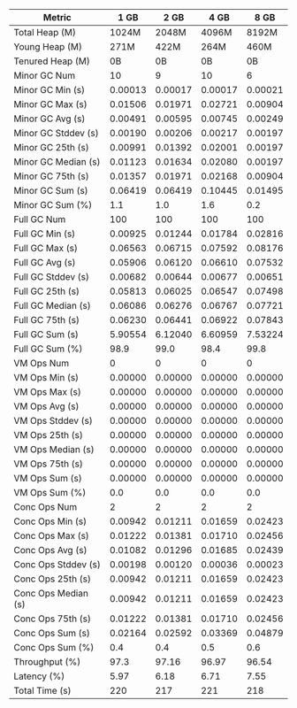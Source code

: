 | Metric | 1 GB | 2 GB | 4 GB | 8 GB |
|------|----|----|----|----|
| Total Heap (M) | 1024M | 2048M | 4096M | 8192M |
| Young Heap (M) | 271M | 422M | 264M | 460M |
| Tenured Heap (M) | 0B | 0B | 0B | 0B |
| Minor GC Num | 10 | 9 | 10 | 6 |
| Minor GC Min (s) | 0.00013 | 0.00017 | 0.00017 | 0.00021 |
| Minor GC Max (s) | 0.01506 | 0.01971 | 0.02721 | 0.00904 |
| Minor GC Avg (s) | 0.00491 | 0.00595 | 0.00745 | 0.00249 |
| Minor GC Stddev (s) | 0.00190 | 0.00206 | 0.00217 | 0.00197 |
| Minor GC 25th (s) | 0.00991 | 0.01392 | 0.02001 | 0.00197 |
| Minor GC Median (s) | 0.01123 | 0.01634 | 0.02080 | 0.00197 |
| Minor GC 75th (s) | 0.01357 | 0.01971 | 0.02168 | 0.00904 |
| Minor GC Sum (s) | 0.06419 | 0.06419 | 0.10445 | 0.01495 |
| Minor GC Sum (%) | 1.1 | 1.0 | 1.6 | 0.2 |
| Full GC Num | 100 | 100 | 100 | 100 |
| Full GC Min (s) | 0.00925 | 0.01244 | 0.01784 | 0.02816 |
| Full GC Max (s) | 0.06563 | 0.06715 | 0.07592 | 0.08176 |
| Full GC Avg (s) | 0.05906 | 0.06120 | 0.06610 | 0.07532 |
| Full GC Stddev (s) | 0.00682 | 0.00644 | 0.00677 | 0.00651 |
| Full GC 25th (s) | 0.05813 | 0.06025 | 0.06547 | 0.07498 |
| Full GC Median (s) | 0.06086 | 0.06276 | 0.06767 | 0.07721 |
| Full GC 75th (s) | 0.06230 | 0.06441 | 0.06922 | 0.07843 |
| Full GC Sum (s) | 5.90554 | 6.12040 | 6.60959 | 7.53224 |
| Full GC Sum (%) | 98.9 | 99.0 | 98.4 | 99.8 |
| VM Ops Num | 0 | 0 | 0 | 0 |
| VM Ops Min (s) | 0.00000 | 0.00000 | 0.00000 | 0.00000 |
| VM Ops Max (s) | 0.00000 | 0.00000 | 0.00000 | 0.00000 |
| VM Ops Avg (s) | 0.00000 | 0.00000 | 0.00000 | 0.00000 |
| VM Ops Stddev (s) | 0.00000 | 0.00000 | 0.00000 | 0.00000 |
| VM Ops 25th (s) | 0.00000 | 0.00000 | 0.00000 | 0.00000 |
| VM Ops Median (s) | 0.00000 | 0.00000 | 0.00000 | 0.00000 |
| VM Ops 75th (s) | 0.00000 | 0.00000 | 0.00000 | 0.00000 |
| VM Ops Sum (s) | 0.00000 | 0.00000 | 0.00000 | 0.00000 |
| VM Ops Sum (%) | 0.0 | 0.0 | 0.0 | 0.0 |
| Conc Ops Num | 2 | 2 | 2 | 2 |
| Conc Ops Min (s) | 0.00942 | 0.01211 | 0.01659 | 0.02423 |
| Conc Ops Max (s) | 0.01222 | 0.01381 | 0.01710 | 0.02456 |
| Conc Ops Avg (s) | 0.01082 | 0.01296 | 0.01685 | 0.02439 |
| Conc Ops Stddev (s) | 0.00198 | 0.00120 | 0.00036 | 0.00023 |
| Conc Ops 25th (s) | 0.00942 | 0.01211 | 0.01659 | 0.02423 |
| Conc Ops Median (s) | 0.00942 | 0.01211 | 0.01659 | 0.02423 |
| Conc Ops 75th (s) | 0.01222 | 0.01381 | 0.01710 | 0.02456 |
| Conc Ops Sum (s) | 0.02164 | 0.02592 | 0.03369 | 0.04879 |
| Conc Ops Sum (%) | 0.4 | 0.4 | 0.5 | 0.6 |
| Throughput (%) | 97.3 | 97.16 | 96.97 | 96.54 |
| Latency (%) | 5.97 | 6.18 | 6.71 | 7.55 |
| Total Time (s) | 220 | 217 | 221 | 218 |

